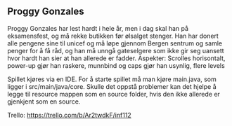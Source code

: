 ## Proggy Gonzales

Proggy Gonzales har lest hardt i hele år, men i dag skal han på eksamensfest, og må rekke butikken før ølsalget stenger. Han har donert alle pengene sine til unicef og må løpe gjennom Bergen sentrum og samle penger for å få råd, og han må unngå gateselgere som ikke gir seg uansett hvor hardt han sier at han allerede er fadder. 
Aspekter:
Scrolles horisontalt, power-up gjør han raskere, munnbind og caps gjør han usynlig, flere levels

Spillet kjøres via en IDE. For å starte spillet må man kjøre main.java, som ligger i src/main/java/core.
Skulle det oppstå problemer kan det hjelpe å legge til resource mappen som en source folder, hvis den ikke allerede er gjenkjent som en source.

Trello: https://trello.com/b/Ar2twdkF/inf112

